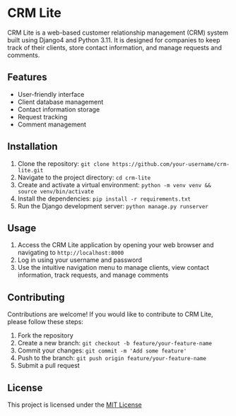 <h1>CRM Lite</h1>

<p>CRM Lite is a web-based customer relationship management (CRM) system built using Django4 and Python 3.11. It is designed for companies to keep track of their clients, store contact information, and manage requests and comments.</p>

<h2>Features</h2>

<ul>
  <li>User-friendly interface</li>
  <li>Client database management</li>
  <li>Contact information storage</li>
  <li>Request tracking</li>
  <li>Comment management</li>
</ul>

<h2>Installation</h2>

<ol>
  <li>Clone the repository: <code>git clone https://github.com/your-username/crm-lite.git</code></li>
  <li>Navigate to the project directory: <code>cd crm-lite</code></li>
  <li>Create and activate a virtual environment: <code>python -m venv venv && source venv/bin/activate</code></li>
  <li>Install the dependencies: <code>pip install -r requirements.txt</code></li>
  <li>Run the Django development server: <code>python manage.py runserver</code></li>
</ol>

<h2>Usage</h2>

<ol>
  <li>Access the CRM Lite application by opening your web browser and navigating to <code>http://localhost:8000</code></li>
  <li>Log in using your username and password</li>
  <li>Use the intuitive navigation menu to manage clients, view contact information, track requests, and manage comments</li>
</ol>

<h2>Contributing</h2>

<p>Contributions are welcome! If you would like to contribute to CRM Lite, please follow these steps:</p>

<ol>
  <li>Fork the repository</li>
  <li>Create a new branch: <code>git checkout -b feature/your-feature-name</code></li>
  <li>Commit your changes: <code>git commit -m 'Add some feature'</code></li>
  <li>Push to the branch: <code>git push origin feature/your-feature-name</code></li>
  <li>Submit a pull request</li>
</ol>

<h2>License</h2>

<p>This project is licensed under the <a href="https://opensource.org/licenses/MIT">MIT License</a></p>